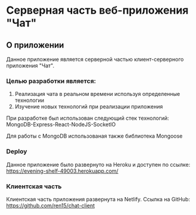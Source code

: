 # Серверная часть веб-приложения "Чат"

## О приложении

Данное приложение является серверной частью клиент-серверного приложения "Чат".

### Целью разработки является:

1. Реализация чата в реальном времени используя определенные технологии
2. Изучение новых технологий при реализации приложения

При разработке был использован следующий стек технологий:
MongoDB-Express-React-NodeJS-SocketIO

Для работы с MongoDB использованая также библиотека Mongoose

### Deploy

Данное приложение было развернуто на Heroku и доступен по ссылке: https://evening-shelf-49003.herokuapp.com/

### Клиентская часть

Клиентская часть приложения развернута на Netlify. Ссылка на GitHub: https://github.com/ren15/chat-client
